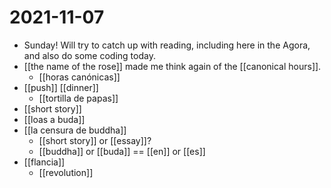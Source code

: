 # 2021-11-07

- Sunday! Will try to catch up with reading, including here in the Agora, and also do some coding today.
- [[the name of the rose]] made me think again of the [[canonical hours]].
  - [[horas canónicas]]
- [[push]] [[dinner]]
  - [[tortilla de papas]]
- [[short story]]
- [[loas a buda]]
- [[la censura de buddha]]
  - [[short story]] or [[essay]]?
  - [[buddha]] or [[buda]] == [[en]] or [[es]]
- [[flancia]]
  - [[revolution]]
